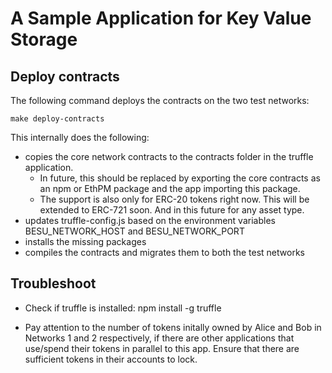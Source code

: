 <!--
 Copyright IBM Corp. All Rights Reserved.

 SPDX-License-Identifier: CC-BY-4.0
 -->
# A Sample Application for Key Value Storage

## Deploy contracts
The following command deploys the contracts on the two test networks:
```
make deploy-contracts
```
This internally does the following:
- copies the core network contracts to the contracts folder in the truffle application. 
	* In future, this should be replaced by exporting the core contracts as an npm or EthPM package and the app importing this package.
	* The support is also only for ERC-20 tokens right now. This will be extended to ERC-721 soon. And in this future for any asset type.
- updates truffle-config.js based on the environment variables BESU\_NETWORK\_HOST and BESU\_NETWORK\_PORT
- installs the missing packages
- compiles the contracts and migrates them to both the test networks


## Troubleshoot
- Check if truffle is installed: npm install -g truffle

- Pay attention to the number of tokens initally owned by Alice and Bob in Networks 1 and 2 respectively, if there are other applications that use/spend their tokens in parallel to this app. Ensure that there are sufficient tokens in their accounts to lock.
